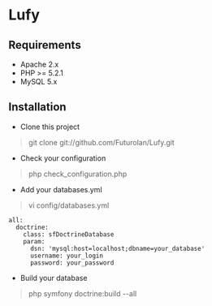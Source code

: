 # Lufy

## Requirements

* Apache 2.x
* PHP >= 5.2.1
* MySQL 5.x

## Installation

* Clone this project

> git clone git://github.com/Futurolan/Lufy.git

* Check your configuration

> php check_configuration.php

* Add your databases.yml

> vi config/databases.yml

    all:
      doctrine:
        class: sfDoctrineDatabase
        param:
          dsn: 'mysql:host=localhost;dbname=your_database'
          username: your_login
          password: your_password

* Build your database

> php symfony doctrine:build --all
